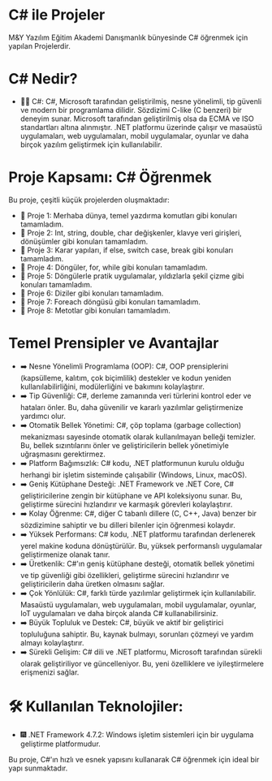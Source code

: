 # C# ile Projeler
M&Y Yazılım Eğitim Akademi Danışmanlık bünyesinde C# öğrenmek için yapılan Projelerdir.

# C# Nedir?
- 👨‍💻 C#: C#, Microsoft tarafından geliştirilmiş, nesne yönelimli, tip güvenli ve modern bir programlama dilidir. Sözdizimi C-like (C benzeri) bir deneyim sunar. Microsoft tarafından geliştirilmiş olsa da ECMA ve ISO standartları altına alınmıştır.
 .NET platformu üzerinde çalışır ve masaüstü uygulamaları, web uygulamaları, mobil uygulamalar, oyunlar ve daha birçok yazılım geliştirmek için kullanılabilir.

# Proje Kapsamı: C# Öğrenmek
Bu proje, çeşitli küçük projelerden oluşmaktadır:

- 📍 Proje 1: Merhaba dünya, temel yazdırma komutları gibi konuları tamamladım.
- 📍 Proje 2: Int, string, double, char değişkenler, klavye veri girişleri, dönüşümler gibi konuları tamamladım.
- 📍 Proje 3: Karar yapıları, if else, switch case, break gibi konuları tamamladım.
- 📍 Proje 4: Döngüler, for, while gibi konuları tamamladım.
- 📍 Proje 5: Döngülerle pratik uygulamalar, yıldızlarla şekil çizme gibi konuları tamamladım.
- 📍 Proje 6: Diziler gibi konuları tamamladım.
- 📍 Proje 7: Foreach döngüsü gibi konuları tamamladım.
- 📍 Proje 8: Metotlar gibi konuları tamamladım.

# Temel Prensipler ve Avantajlar
- ➡️ Nesne Yönelimli Programlama (OOP): C#, OOP prensiplerini (kapsülleme, kalıtım, çok biçimlilik) destekler ve kodun yeniden kullanılabilirliğini, modülerliğini ve bakımını kolaylaştırır.
- ➡️ Tip Güvenliği: C#, derleme zamanında veri türlerini kontrol eder ve hataları önler. Bu, daha güvenilir ve kararlı yazılımlar geliştirmenize yardımcı olur.
- ➡️ Otomatik Bellek Yönetimi: C#, çöp toplama (garbage collection) mekanizması sayesinde otomatik olarak kullanılmayan belleği temizler. Bu, bellek sızıntılarını önler ve geliştiricilerin bellek yönetimiyle uğraşmasını gerektirmez.
- ➡️ Platform Bağımsızlık: C# kodu, .NET platformunun kurulu olduğu herhangi bir işletim sisteminde çalışabilir (Windows, Linux, macOS).
- ➡️ Geniş Kütüphane Desteği: .NET Framework ve .NET Core, C# geliştiricilerine zengin bir kütüphane ve API koleksiyonu sunar. Bu, geliştirme sürecini hızlandırır ve karmaşık görevleri kolaylaştırır.
- ➡️ Kolay Öğrenme: C#, diğer C tabanlı dillere (C, C++, Java) benzer bir sözdizimine sahiptir ve bu dilleri bilenler için öğrenmesi kolaydır.
- ➡️ Yüksek Performans: C# kodu, .NET platformu tarafından derlenerek yerel makine koduna dönüştürülür. Bu, yüksek performanslı uygulamalar geliştirmenize olanak tanır.
- ➡️ Üretkenlik: C#'ın geniş kütüphane desteği, otomatik bellek yönetimi ve tip güvenliği gibi özellikleri, geliştirme sürecini hızlandırır ve geliştiricilerin daha üretken olmasını sağlar.
- ➡️ Çok Yönlülük: C#, farklı türde yazılımlar geliştirmek için kullanılabilir. Masaüstü uygulamaları, web uygulamaları, mobil uygulamalar, oyunlar, IoT uygulamaları ve daha birçok alanda C# kullanabilirsiniz.
- ➡️ Büyük Topluluk ve Destek: C#, büyük ve aktif bir geliştirici topluluğuna sahiptir. Bu, kaynak bulmayı, sorunları çözmeyi ve yardım almayı kolaylaştırır.
- ➡️ Sürekli Gelişim: C# dili ve .NET platformu, Microsoft tarafından sürekli olarak geliştiriliyor ve güncelleniyor. Bu, yeni özelliklere ve iyileştirmelere erişmenizi sağlar.

# 🛠️ Kullanılan Teknolojiler:
- 🎆 .NET Framework 4.7.2: Windows işletim sistemleri için bir uygulama geliştirme platformudur.

Bu proje, C#'ın hızlı ve esnek yapısını kullanarak C# öğrenmek için ideal bir yapı sunmaktadır.
